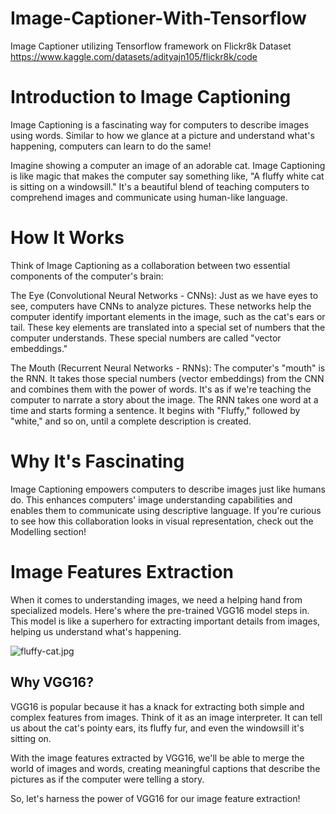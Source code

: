 # Image-Captioner-With-Tensorflow
Image Captioner utilizing Tensorflow framework on Flickr8k Dataset 
https://www.kaggle.com/datasets/adityajn105/flickr8k/code

# Introduction to Image Captioning
Image Captioning is a fascinating way for computers to describe images using words. Similar to how we glance at a picture and understand what's happening, computers can learn to do the same!

Imagine showing a computer an image of an adorable cat. Image Captioning is like magic that makes the computer say something like, "A fluffy white cat is sitting on a windowsill." It's a beautiful blend of teaching computers to comprehend images and communicate using human-like language.

# How It Works
Think of Image Captioning as a collaboration between two essential components of the computer's brain:

The Eye (Convolutional Neural Networks - CNNs): Just as we have eyes to see, computers have CNNs to analyze pictures. These networks help the computer identify important elements in the image, such as the cat's ears or tail. These key elements are translated into a special set of numbers that the computer understands. These special numbers are called "vector embeddings."

The Mouth (Recurrent Neural Networks - RNNs): The computer's "mouth" is the RNN. It takes those special numbers (vector embeddings) from the CNN and combines them with the power of words. It's as if we're teaching the computer to narrate a story about the image. The RNN takes one word at a time and starts forming a sentence. It begins with "Fluffy," followed by "white," and so on, until a complete description is created.

# Why It's Fascinating
Image Captioning empowers computers to describe images just like humans do. This enhances computers' image understanding capabilities and enables them to communicate using descriptive language. If you're curious to see how this collaboration looks in visual representation, check out the Modelling section!

# Image Features Extraction

When it comes to understanding images, we need a helping hand from specialized models. Here's where the pre-trained VGG16 model steps in. This model is like a superhero for extracting important details from images, helping us understand what's happening.

![fluffy-cat.jpg](https://www.researchgate.net/publication/353925876/figure/fig2/AS:1057413557915648@1629118446024/Example-of-feature-extraction-using-a-VGG16-A-represents-the-input-layer-of-VGG16-224.ppm)

## Why VGG16?

VGG16 is popular because it has a knack for extracting both simple and complex features from images. Think of it as an image interpreter. It can tell us about the cat's pointy ears, its fluffy fur, and even the windowsill it's sitting on.

With the image features extracted by VGG16, we'll be able to merge the world of images and words, creating meaningful captions that describe the pictures as if the computer were telling a story.

So, let's harness the power of VGG16 for our image feature extraction!
